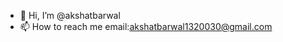 - 👋 Hi, I’m @akshatbarwal
- 📫 How to reach me email:akshatbarwal1320030@gmail.com 

<!---
akshatbarwal/akshatbarwal is a ✨ special ✨ repository because its `README.md` (this file) appears on your GitHub profile.
You can click the Preview link to take a look at your changes.
--->

